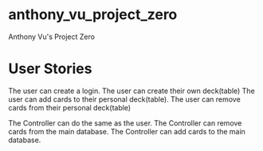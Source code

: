 # anthony_vu_project_zero
Anthony Vu's Project Zero

# User Stories
The user can create a login.
The user can create their own deck(table)
The user can add cards to their personal deck(table).
The user can remove cards from their personal deck(table)

The Controller can do the same as the user.
The Controller can remove cards from the main database.
The Controller can add cards to the main database.

